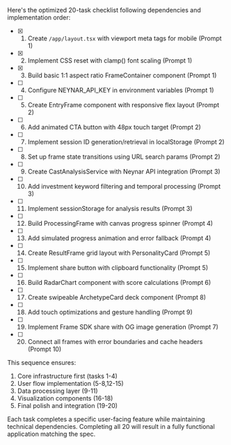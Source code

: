 Here's the optimized 20-task checklist following dependencies and implementation order:

- [x] 1. Create `/app/layout.tsx` with viewport meta tags for mobile (Prompt 1)
- [x] 2. Implement CSS reset with clamp() font scaling (Prompt 1)
- [x] 3. Build basic 1:1 aspect ratio FrameContainer component (Prompt 1)
- [ ] 4. Configure NEYNAR_API_KEY in environment variables (Prompt 1)
- [ ] 5. Create EntryFrame component with responsive flex layout (Prompt 2)
- [ ] 6. Add animated CTA button with 48px touch target (Prompt 2)
- [ ] 7. Implement session ID generation/retrieval in localStorage (Prompt 2)
- [ ] 8. Set up frame state transitions using URL search params (Prompt 2)
- [ ] 9. Create CastAnalysisService with Neynar API integration (Prompt 3)
- [ ] 10. Add investment keyword filtering and temporal processing (Prompt 3)
- [ ] 11. Implement sessionStorage for analysis results (Prompt 3)
- [ ] 12. Build ProcessingFrame with canvas progress spinner (Prompt 4)
- [ ] 13. Add simulated progress animation and error fallback (Prompt 4)
- [ ] 14. Create ResultFrame grid layout with PersonalityCard (Prompt 5)
- [ ] 15. Implement share button with clipboard functionality (Prompt 5)
- [ ] 16. Build RadarChart component with score calculations (Prompt 6)
- [ ] 17. Create swipeable ArchetypeCard deck component (Prompt 8)
- [ ] 18. Add touch optimizations and gesture handling (Prompt 9)
- [ ] 19. Implement Frame SDK share with OG image generation (Prompt 7)
- [ ] 20. Connect all frames with error boundaries and cache headers (Prompt 10)

This sequence ensures:
1. Core infrastructure first (tasks 1-4)
2. User flow implementation (5-8,12-15)
3. Data processing layer (9-11)
4. Visualization components (16-18)
5. Final polish and integration (19-20)

Each task completes a specific user-facing feature while maintaining technical dependencies. Completing all 20 will result in a fully functional application matching the spec.
